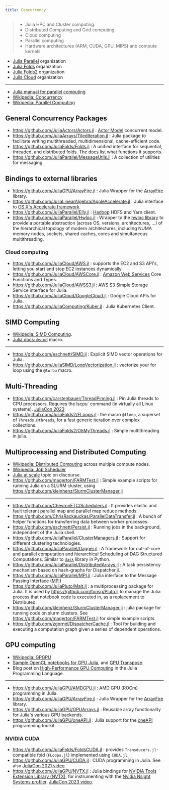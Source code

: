 ```yaml
---
title: Concurrency
---
```


> - Julia HPC and Cluster computing.
> - Distributed Computing and Grid computing.
> - Cloud computing
> - Parallel computing
> - Hardware architectures (ARM, CUDA, GPU, MIPS) anb compute kernels

- [Julia Parallel](https://github.com/JuliaParallel) organization
- [Julia Folds](https://github.com/JuliaFolds) organization
- [Julia Folds2](https://github.com/JuliaFolds2) organization
- [Julia Cloud](https://github.com/JuliaCloud) organization

---

- [Julia manual for parallel computing](https://docs.julialang.org/en/v1/manual/parallel-computing/)
- [Wikipedia: Concurrency](https://en.wikipedia.org/wiki/Concurrency_%28computer_science%29)
- [Wikipedia: Parallel Computing](https://en.wikipedia.org/wiki/Category:Parallel_computing)

## General Concurrency Packages

- https://github.com/JuliaActors/Actors.jl : [Actor Model](https://en.wikipedia.org/wiki/Actor_model) concurrent model.
- https://github.com/JuliaArrays/TiledIteration.jl : Julia package to facilitate writing multithreaded, multidimensional, cache-efficient code.
- https://github.com/JuliaFolds/Folds.jl : A unified interface for sequential, threaded, and distributed folds. The [docs](https://juliafolds.github.io/Folds.jl/stable/) list what functions it supports.
- https://github.com/JuliaParallel/MessageUtils.jl : A collection of utilities for messaging.

## Bindings to external libraries

- https://github.com/JuliaGPU/ArrayFire.jl : Julia Wrapper for the [ArrayFire](https://arrayfire.com/) library.
- https://github.com/JuliaLinearAlgebra/AppleAccelerate.jl : Julia interface to [OS X's Accelerate framework](https://developer.apple.com/library/mac/documentation/Accelerate/Reference/AccelerateFWRef/).
- https://github.com/JuliaParallel/Elly.jl : [Hadoop](https://hadoop.apache.org/) HDFS and Yarn client.
- https://github.com/JuliaParallel/Hwloc.jl : Wrapper to the [hwloc library](https://www.open-mpi.org/projects/hwloc/) to provide a portable abstraction (across OS, versions, architectures, ...) of the hierarchical topology of modern architectures, including NUMA memory nodes, sockets, shared caches, cores and simultaneous multithreading.

### Cloud computing

- https://github.com/JuliaCloud/AWS.jl : supports the EC2 and S3 API's, letting you start and stop EC2 instances dynamically.
- https://github.com/JuliaCloud/AWSCore.jl : [Amazon Web Services](https://aws.amazon.com/) Core Functions and Types.
- https://github.com/JuliaCloud/AWSS3.jl : AWS S3 Simple Storage Service interface for Julia.
- https://github.com/JuliaCloud/GoogleCloud.jl : Google Cloud APIs for Julia.
- https://github.com/JuliaComputing/Kuber.jl : Julia Kubernetes Client.

## SIMD Computing

- [Wikipedia: SIMD Computing](https://en.wikipedia.org/wiki/Category:SIMD_computing).
- [Julia docs: `@simd`](https://docs.julialang.org/en/v1/base/base/#Base.SimdLoop.@simd) macro.

---

- https://github.com/eschnett/SIMD.jl : Explicit SIMD vector operations for Julia.
- https://github.com/JuliaSIMD/LoopVectorization.jl : vectorize your for loop using the `@turbo` macro.

## Multi-Threading

- https://github.com/carstenbauer/ThreadPinning.jl : Pin Julia threads to CPU processors. Requires the lscpu` command (in virtually all Linux systems). [JuliaCon 2023](https://www.youtube.com/watch?v=6Whc9XtlCC0)
- https://github.com/JuliaFolds2/FLoops.jl : the macro `@floop`, a superset of `Threads.@threads`, for a fast generic iteration over complex collections.
- https://github.com/JuliaFolds2/OhMyThreads.jl : Simple multithreading in julia.

## Multiprocessing and Distributed Computing

- [Wikipedia: Distributed Computing](https://en.wikipedia.org/wiki/Category:Distributed_computing) across multiple compute nodes.
- [Wikipedia: Job Scheduler](https://en.wikipedia.org/wiki/Job_scheduler)
- [Julia at scale](https://discourse.julialang.org/c/domain/parallel/34) topic on discourse.
- https://github.com/magerton/FARMTest.jl : Simple example scripts for running Julia on a SLURM cluster, using https://github.com/kleinhenz/SlurmClusterManager.jl

---

- https://github.com/ChevronETC/Schedulers.jl : It provides elastic and fault tolerant parallel map and parallel map reduce methods.
- https://github.com/ChrisRackauckas/ParallelDataTransfer.jl : A bunch of helper functions for transferring data between worker processes.
- https://github.com/eschnett/Persist.jl : Running jobs in the background, independent of the Julia shell.
- https://github.com/JuliaParallel/ClusterManagers.jl : Support for different clustering technologies.
- https://github.com/JuliaParallel/Dagger.jl : A framework for out-of-core and parallel computation and hierarchical Scheduling of DAG Structured Computations. Similar to [`dask`](https://www.dask.org/) library in Python.
- https://github.com/JuliaParallel/DistributedArrays.jl : A task persistency mechanism based on hash-graphs for Dispatcher.jl.
- https://github.com/JuliaParallel/MPI.jl :  Julia interface to the Message Passing Interface ([MPI](https://www.mpi-forum.org/))
- https://github.com/JuliaPluto/Malt.jl : a multiprocessing package for Julia. It is used by https://github.com/fonsp/Pluto.jl to manage the Julia process that notebook code is executed in, as a replacement to Distributed.
- https://github.com/kleinhenz/SlurmClusterManager.jl : julia package for running code on slurm clusters. See https://github.com/magerton/FARMTest.jl for simple example scripts.
- https://github.com/zgornel/DispatcherCache.jl : Tool for building and executing a computation graph given a series of dependent operations.

## GPU computing

- [Wikipedia: GPGPU](https://en.wikipedia.org/wiki/General-purpose_computing_on_graphics_processing_units)
- [Sample OpenCL notebooks for GPU Julia](https://nbviewer.org/7436359), and [GPU Transpose](https://nbviewer.org/gist/jakebolewski/7436439).
- Blog post on [High-Performance GPU Computing](https://developer.nvidia.com/blog/gpu-computing-julia-programming-language/#more-8555) in the Julia Programming Language.

---

- https://github.com/JuliaGPU/AMDGPU.jl : AMD GPU (ROCm) programming in Julia.
- https://github.com/JuliaGPU/ArrayFire.jl : Julia Wrapper for the [ArrayFire](https://arrayfire.com/) library.
- https://github.com/JuliaGPU/GPUArrays.jl : Reusable array functionality for Julia's various GPU backends.
- https://github.com/JuliaGPU/oneAPI.jl : Julia support for the [oneAPI](https://software.intel.com/en-us/oneapi) programming toolkit.

### NVIDIA CUDA

- https://github.com/JuliaFolds/FoldsCUDA.jl : provides `Transducers.jl`-compatible fold (`FLoops.jl`) implemented using `CUDA.jl`.
- https://github.com/JuliaGPU/CUDA.jl : CUDA programming in Julia. See also [JuliaCon 2021 video](https://youtu.be/fw0R5G8pB0U).
- https://github.com/JuliaGPU/NVTX.jl : Julia bindings for [NVIDIA Tools Extension Library (NVTX)](https://nvidia.github.io/NVTX/doxygen/index.html), for instrumenting with the [Nvidia Nsight Systems profiler](https://developer.nvidia.com/nsight-systems). [JuliaCon 2023 video](https://www.youtube.com/watch?v=B7ZlScN_rk8).
